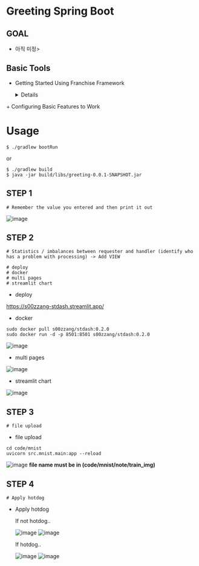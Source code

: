 # Greeting Spring Boot

## GOAL
+ 아직 미정>

## Basic Tools
+ Getting Started Using Franchise Framework
  <details>
  https://start.spring.io/
    
  ![image](https://github.com/user-attachments/assets/59fc8b94-4d21-4fd3-9251-26b73c48935d)

</details>
+ Configuring Basic Features to Work

# Usage
```
$ ./gradlew bootRun
```

or

```
$ ./gradlew build
$ java -jar build/libs/greeting-0.0.1-SNAPSHOT.jar
```

## STEP 1
```
# Remember the value you entered and then print it out
```
![image](https://github.com/user-attachments/assets/f6582fb0-a20f-42f3-9653-ff5222304615)




## STEP 2
```
# Statistics / imbalances between requester and handler (identify who has a problem with processing) -> Add VIEW

# deploy
# docker
# multi pages
# streamlit chart
```
+ deploy
  
https://s00zzang-stdash.streamlit.app/

+ docker
```
sudo docker pull s00zzang/stdash:0.2.0 
sudo docker run -d -p 8501:8501 s00zzang/stdash:0.2.0
```

![image](https://github.com/user-attachments/assets/b1b023a6-aab8-4f3b-89f5-b3ccf4c558e3)

+ multi pages

![image](https://github.com/user-attachments/assets/9595539f-ca6e-4653-af31-bbd39c0c56cd)

+ streamlit chart

![image](https://github.com/user-attachments/assets/f7500772-8727-43ab-a7c8-454a3dbd3f0b)

  
## STEP 3
```
# file upload
```

+ file upload
```
cd code/mnist
uvicorn src.mnist.main:app --reload
```
![image](https://github.com/user-attachments/assets/107bbc08-a65e-45bb-8947-b0a57cade5cb)
**file name must be in (code/mnist/note/train_img)**

## STEP 4
```
# Apply hotdog
```

+ Apply hotdog
  
  If not hotdog..
  
  ![image](https://github.com/user-attachments/assets/cb8fc901-5b9a-4d38-9b62-776af41fd153)
  ![image](https://github.com/user-attachments/assets/76b609c8-8ba5-42ac-8f94-a1f08430e1f3)

  If hotdog..

  ![image](https://github.com/user-attachments/assets/81a6eb27-3c01-45c7-929a-d17060ddd666)
  ![image](https://github.com/user-attachments/assets/06bbff48-c392-4e58-8425-dd07adbb3290)



